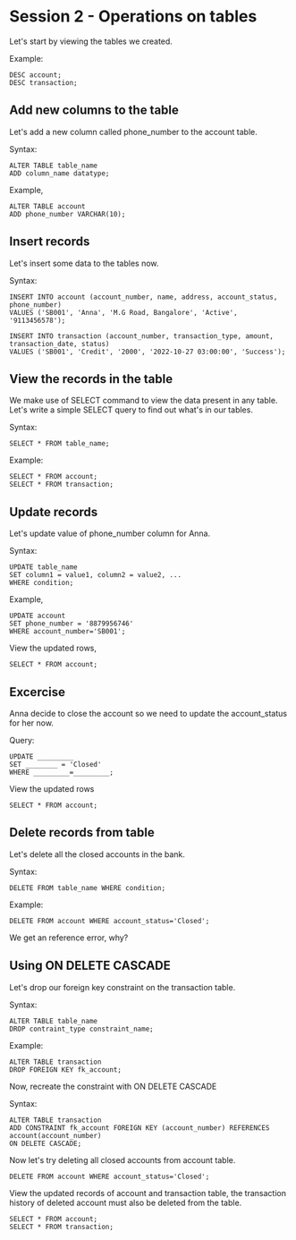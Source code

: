 # Session 2 - Operations on tables

Let's start by viewing the tables we created.

Example:

    DESC account;
    DESC transaction;

## Add new columns to the table

Let's add a new column called phone_number to the account table.

Syntax:

    ALTER TABLE table_name
    ADD column_name datatype;

Example,

    ALTER TABLE account
    ADD phone_number VARCHAR(10);

## Insert records

Let's insert some data to the tables now.

Syntax:

    INSERT INTO account (account_number, name, address, account_status, phone_number)
    VALUES ('SB001', 'Anna', 'M.G Road, Bangalore', 'Active', '9113456578');

    INSERT INTO transaction (account_number, transaction_type, amount, transaction_date, status)
    VALUES ('SB001', 'Credit', '2000', '2022-10-27 03:00:00', 'Success');

## View the records in the table

We make use of SELECT command to view the data present in any table. Let's write a simple SELECT query to find out what's in our tables.

Syntax:

    SELECT * FROM table_name;

Example:

    SELECT * FROM account;
    SELECT * FROM transaction;

## Update records
Let's update value of phone_number column for Anna.

Syntax:

    UPDATE table_name
    SET column1 = value1, column2 = value2, ...
    WHERE condition;

Example,

    UPDATE account
    SET phone_number = '8879956746'
    WHERE account_number='SB001';

View the updated rows,

    SELECT * FROM account;

## Excercise

Anna decide to close the account so we need to update the account_status for her now.

Query:

    UPDATE _________
    SET ________ = 'Closed'
    WHERE _________=_________;

View the updated rows

    SELECT * FROM account;

## Delete records from table

Let's delete all the closed accounts in the bank.

Syntax:

    DELETE FROM table_name WHERE condition;

Example:

    DELETE FROM account WHERE account_status='Closed';

We get an reference error, why?

## Using ON DELETE CASCADE

Let's drop our foreign key constraint on the transaction table.

Syntax:

    ALTER TABLE table_name
    DROP contraint_type constraint_name;

Example:

    ALTER TABLE transaction
    DROP FOREIGN KEY fk_account;

Now, recreate the constraint with ON DELETE CASCADE

Syntax:

    ALTER TABLE transaction
    ADD CONSTRAINT fk_account FOREIGN KEY (account_number) REFERENCES account(account_number)
    ON DELETE CASCADE;

Now let's try deleting all closed accounts from account table.

    DELETE FROM account WHERE account_status='Closed';

View the updated records of account and transaction table, the transaction history of deleted account must also be deleted from the table.

    SELECT * FROM account;
    SELECT * FROM transaction;